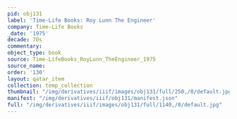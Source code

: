 ```yaml
---
pid: obj131
label: 'Time-Life Books: Roy Lunn The Engineer'
company: Time-Life Books
_date: '1975'
decade: 70s
commentary:
object_type: book
source: Time-LifeBooks_RoyLunn_TheEngineer_1975
source_name:
order: '130'
layout: qatar_item
collection: temp_collection
thumbnail: "/img/derivatives/iiif/images/obj131/full/250,/0/default.jpg"
manifest: "/img/derivatives/iiif/obj131/manifest.json"
full: "/img/derivatives/iiif/images/obj131/full/1140,/0/default.jpg"
---
```

